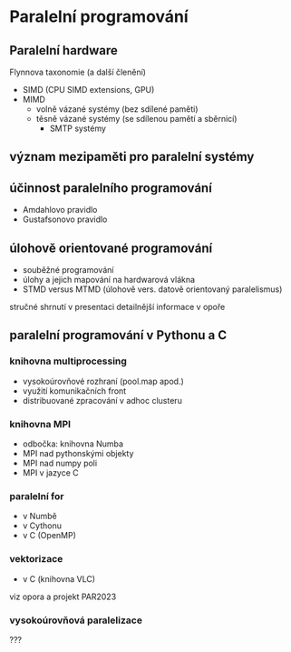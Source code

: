 # Paralelní programování

## Paralelní hardware
Flynnova taxonomie (a další členění)
* SIMD (CPU SIMD extensions, GPU)
* MIMD
  * volně vázané systémy (bez sdílené paměti)
  * těsně vázané systémy (se sdílenou pamětí a sběrnicí)
    * SMTP systémy
    
## význam mezipaměti pro paralelní systémy

## účinnost paralelního programování
* Amdahlovo pravidlo
* Gustafsonovo pravidlo

##  úlohově orientované programování
* souběžné programování
* úlohy a jejich mapování na hardwarová vlákna
* STMD versus MTMD (úlohově vers. datově orientovaný paralelismus)

stručné shrnutí v presentaci
detailnější informace v opoře

## paralelní programování v Pythonu a C
### knihovna multiprocessing
* vysokoúrovňové rozhraní (pool.map apod.)
* využití komunikačních front
* distribuované zpracování v adhoc clusteru

### knihovna MPI
* odbočka: knihovna Numba
* MPI nad pythonskými objekty
* MPI nad numpy poli
* MPI v jazyce C

### paralelní for
* v Numbě
* v Cythonu
* v C (OpenMP)

### vektorizace
* v C (knihovna VLC)

viz opora a projekt PAR2023

### vysokoúrovňová paralelizace
???

